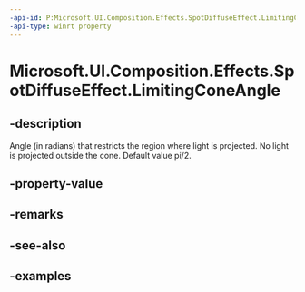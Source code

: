 ```yaml
---
-api-id: P:Microsoft.UI.Composition.Effects.SpotDiffuseEffect.LimitingConeAngle
-api-type: winrt property
---
```


<!-- Property syntax.
public float LimitingConeAngle { get;  set; }
-->

# Microsoft.UI.Composition.Effects.SpotDiffuseEffect.LimitingConeAngle

## -description
Angle (in radians) that restricts the region where light is projected. No light is projected outside the cone. Default value pi/2.

## -property-value

## -remarks

## -see-also

## -examples


